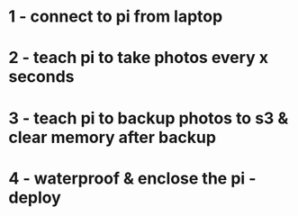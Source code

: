 # 1 - connect to pi from laptop
# 2 - teach pi to take photos every x seconds
# 3 - teach pi to backup photos to s3 & clear memory after backup
# 4 - waterproof & enclose the pi - deploy
